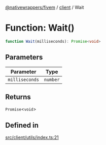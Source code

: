 [@nativewrappers/fivem](../../README.md) / [client](../README.md) / Wait

# Function: Wait()

```ts
function Wait(milliseconds): Promise<void>
```

## Parameters

| Parameter | Type |
| ------ | ------ |
| `milliseconds` | `number` |

## Returns

`Promise`\<`void`\>

## Defined in

[src/client/utils/index.ts:21](https://github.com/nativewrappers/fivem/blob/9c9296849bd5d47a19ca095df40cd4686e165154/src/client/utils/index.ts#L21)
